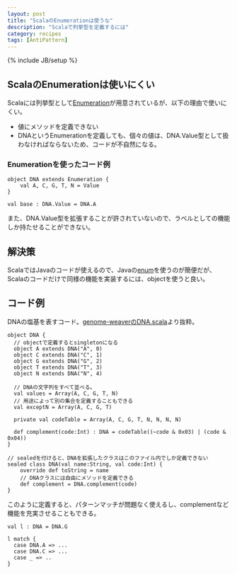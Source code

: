 ```yaml
---
layout: post
title: "ScalaのEnumerationは使うな"
description: "Scalaで列挙型を定義するには"
category: recipes
tags: [AntiPattern]
---
```

{% include JB/setup %}

## ScalaのEnumerationは使いにくい

Scalaには列挙型として[Enumeration](http://www.scala-lang.org/api/current/index.html#scala.Enumeration)が用意されているが、以下の理由で使いにくい。

 * 値にメソッドを定義できない
 * DNAというEnumerationを定義しても、個々の値は、DNA.Value型として扱わなければならないため、コードが不自然になる。

### Enumerationを使ったコード例

	object DNA extends Enumeration {
		val A, C, G, T, N = Value
	}
	
	val base : DNA.Value = DNA.A
 
また、DNA.Value型を拡張することが許されていないので、ラベルとしての機能しか持たせることができない。

## 解決策

ScalaではJavaのコードが使えるので、Javaの[enum](http://docs.oracle.com/javase/tutorial/java/javaOO/enum.html)を使うのが簡便だが、Scalaのコードだけで同様の機能を実装するには、objectを使うと良い。

## コード例

DNAの塩基を表すコード。[genome-weaverのDNA.scala](https://github.com/xerial/genome-weaver/blob/develop/lens/src/main/scala/utgenome/weaver/lens/DNA.scala)より抜粋。

	object DNA {
      // objectで定義するとsingletonになる
	  object A extends DNA("A", 0)
	  object C extends DNA("C", 1)
	  object G extends DNA("G", 2)
	  object T extends DNA("T", 3)
	  object N extends DNA("N", 4)

      // DNAの文字列をすべて並べる。
      val values = Array(A, C, G, T, N)
	  // 用途によって別の集合を定義することもできる
	  val exceptN = Array(A, C, G, T)

	  private val codeTable = Array(A, C, G, T, N, N, N, N)
	  
      def complement(code:Int) : DNA = codeTable((~code & 0x03) | (code & 0x04))
	}
	
	// sealedを付けると、DNAを拡張したクラスはこのファイル内でしか定義できない
	sealed class DNA(val name:String, val code:Int) {
		override def toString = name
		// DNAクラスには自由にメソッドを定義できる
		def complement = DNA.complement(code)
	}

このように定義すると、パターンマッチが問題なく使えるし、complementなど機能を充実させることもできる。

	val l : DNA = DNA.G
	
	l match {
	  case DNA.A => ...
	  case DNA.C => ...
	  case _ => ..
	}
 
